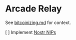 # Arcade Relay

See [bitcoinizing.md](https://github.com/ArcadeCity/arcade/blob/main/docs/bitcoinizing.md) for context.

[ ] Implement [Nostr NIPs](https://github.com/fiatjaf/nostr/tree/master/nips)

